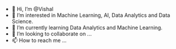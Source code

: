- 👋 Hi, I’m @Vishal
- 👀 I’m interested in Machine Learning, AI, Data Analytics and Data Science.
- 🌱 I’m currently learning Data Analytics and Machine Learning.
- 💞️ I’m looking to collaborate on ...
- 📫 How to reach me ...

<!---
VishalAnalytics/VishalAnalytics is a ✨ special ✨ repository because its `README.md` (this file) appears on your GitHub profile.
You can click the Preview link to take a look at your changes.
--->
